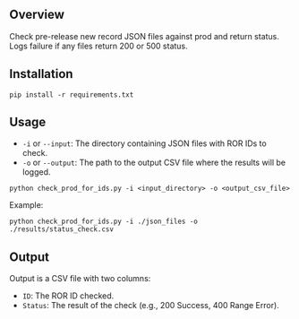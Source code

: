 ## Overview
Check pre-release new record JSON files against prod and return status. Logs failure if any files return 200 or 500 status.


## Installation
```
pip install -r requirements.txt
```

## Usage
- `-i` or `--input`: The directory containing JSON files with ROR IDs to check.
- `-o` or `--output`: The path to the output CSV file where the results will be logged.

```
python check_prod_for_ids.py -i <input_directory> -o <output_csv_file>
```

Example:
```
python check_prod_for_ids.py -i ./json_files -o ./results/status_check.csv
```

## Output
Output is a CSV file with two columns:
- `ID`: The ROR ID checked.
- `Status`: The result of the check (e.g., 200 Success, 400 Range Error).
